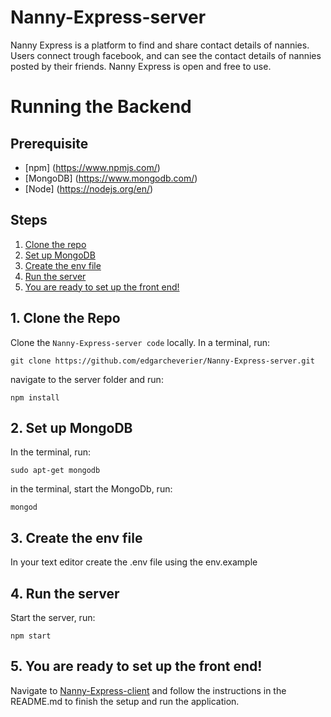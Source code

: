 # Nanny-Express-server

Nanny Express is a platform to find and share contact details of nannies. Users connect trough facebook, and can see the contact details of nannies posted by their friends. Nanny Express is open and free to use.

# Running the Backend

## Prerequisite
- [npm] (https://www.npmjs.com/)  
- [MongoDB] (https://www.mongodb.com/)
- [Node] (https://nodejs.org/en/)

## Steps
  1. [Clone the repo](#1-clone-the-repo)
  2. [Set up MongoDB](#2-set-up-mysql)
  3. [Create the env file](#3-create-the-env-file)
  4. [Run the server](#4-run-the-server)
  5. [You are ready to set up the front end!](#5-you-are-ready-to-set-up-the-front-end)
  
## 1. Clone the Repo

Clone the `Nanny-Express-server code` locally. In a terminal, run:

  `git clone https://github.com/edgarcheverier/Nanny-Express-server.git`

navigate to the server folder and run:

  `npm install`

  
## 2. Set up MongoDB

In the terminal, run:

`sudo apt-get mongodb`

in the terminal, start the MongoDb, run:

`mongod`


## 3. Create the env file

In your text editor create the .env file using the env.example
  
  
## 4. Run the server

Start the server, run:

`npm start`


## 5. You are ready to set up the front end!

Navigate to [Nanny-Express-client](https://github.com/edgarcheverier/Nanny-Express-client) and follow the instructions in the README.md to finish the setup and run the application.
